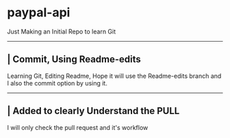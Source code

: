 # paypal-api
Just Making an Initial Repo to learn Git


------------------------------------------
| Commit, Using Readme-edits
------------------------------------------

Learning Git, Editing Readme, Hope it will use the Readme-edits branch and I also the commit option by using it.

-----------------------------------------
| Added to clearly Understand the PULL
-----------------------------------------

I will only check the pull request and it's workflow

